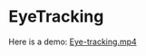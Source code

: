 # EyeTracking

Here is a demo:
[Eye-tracking.mp4](https://github.com/RustX2802/EyeTracking/blob/main/Eye-tracking.mp4)
